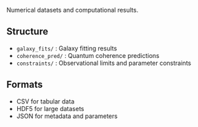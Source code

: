 Numerical datasets and computational results.

## Structure

- `galaxy_fits/` : Galaxy fitting results
- `coherence_pred/` : Quantum coherence predictions
- `constraints/` : Observational limits and parameter constraints

## Formats

- CSV for tabular data
- HDF5 for large datasets
- JSON for metadata and parameters
